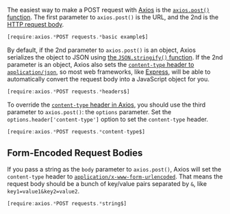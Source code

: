 The easiest way to make a POST request with [Axios](https://www.npmjs.com/package/axios) is the
[`axios.post()` function](https://github.com/axios/axios#example). The first 
parameter to `axios.post()` is the URL, and the 2nd
is the [HTTP request body](https://en.wikipedia.org/wiki/HTTP_message_body).

```javascript
[require:axios.*POST requests.*basic example$]
```

By default, if the 2nd parameter to `axios.post()` is an object, Axios
serializes the object to JSON using [the `JSON.stringify()` function](http://thecodebarbarian.com/the-80-20-guide-to-json-stringify-in-javascript).
If the 2nd parameter is an object, Axios also sets the [`content-type` header to `application/json`](https://developer.mozilla.org/en-US/docs/Web/HTTP/Headers/Content-Type), so
most web frameworks, like [Express](/tutorials/express/json), will be able
to automatically convert the request body into a JavaScript object for you.

```javascript
[require:axios.*POST requests.*headers$]
```

To override the [`content-type` header in Axios](/tutorials/axios/headers),
you should use the third parameter to `axios.post()`: the `options` parameter.
Set the `options.header['content-type']` option to set the `content-type` header.

```javascript
[require:axios.*POST requests.*content-type$]
```

Form-Encoded Request Bodies
---------------------------

If you pass a string as the `body` parameter to `axios.post()`, Axios will
set the `content-type` header to [`application/x-www-form-urlencoded`](https://dev.to/sidthesloth92/understanding-html-form-encoding-url-encoded-and-multipart-forms-3lpa).
That means the request body should be a bunch of key/value pairs separated by
`&`, like `key1=value1&key2=value2`.

```javascript
[require:axios.*POST requests.*string$]
```
